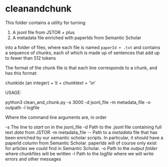 cleanandchunk
=============

This folder contains a utility for turning

1. A jsonl file from JSTOR + plus
2. A metadata file enriched with paperIds from Semantic Scholar

into a folder of files, where each file is named `paperId + .txt` and contains a sequence of chunks, each of which is made up of sentences that add up to fewer than 512 tokens

The format of the chunk file is that each line corresponds to a chunk, and has this format:

chunkidx (an integer) + \t + chunktext + '\n'

USAGE:

python3 clean_and_chunk.py -s 3000 -d jsonl_file -m metadata_file -o outpath -l logfile

Where the command line arguments are, in order

-s               The line to *start* on in the jsonl_file
-d               Path to the .jsonl file containing full text *data* from JSTOR
-m               metadata_file -- Path to a *metadata* file that has been enriched by
                  our semantic scholar scripts. In particular, it should
                  have a paperId column from Semantic Scholar. paperIds will of course only exist
                  for articles we could find in Semantic Scholar.
-o               Path to the *output folder* where chunkfiles will be written
-l               Path to the *logfile* where we will write errors and other messages